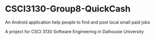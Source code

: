 # CSCI3130-Group8-QuickCash
An Android application help people to find and post local small paid jobs

A project for CSCI 3130 Software Engineering in Dalhousie University
